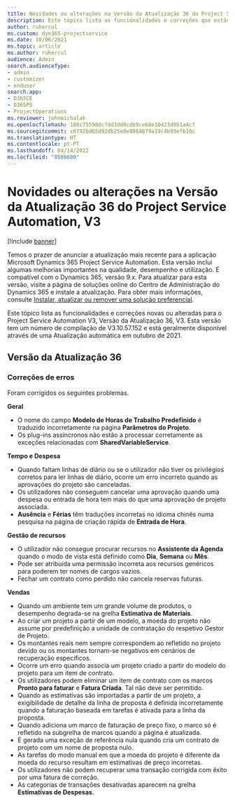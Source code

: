 ```yaml
---
title: Novidades ou alterações na Versão da Atualização 36 do Project Service Automation, V3
description: Este tópico lista as funcionalidades e correções que estão disponíveis na Versão de Atualização 36 do Microsoft Dynamics 365 Project Service Automation, V3.
author: ruhercul
ms.custom: dyn365-projectservice
ms.date: 10/06/2021
ms.topic: article
ms.author: ruhercul
audience: Admin
search.audienceType:
- admin
- customizer
- enduser
search.app:
- D365CE
- D365PS
- ProjectOperations
ms.reviewer: johnmichalak
ms.openlocfilehash: 108c75598dc7dd3dd0cdb9ce68e30423d051a4cf
ms.sourcegitcommit: c0792bd65d92db25e0e8864879a19c4b93efb10c
ms.translationtype: HT
ms.contentlocale: pt-PT
ms.lasthandoff: 04/14/2022
ms.locfileid: "8586680"
---
```

# <a name="whats-new-or-changed-in-project-service-automation-update-release-36-v3"></a>Novidades ou alterações na Versão da Atualização 36 do Project Service Automation, V3

[!include [banner](../includes/psa-now-project-operations.md)]

Temos o prazer de anunciar a atualização mais recente para a aplicação Microsoft Dynamics 365 Project Service Automation. Esta versão inclui algumas melhorias importantes na qualidade, desempenho e utilização. É compatível com o Dynamics 365, versão 9.x. Para atualizar para esta versão, visite a página de soluções online do Centro de Administração do Dynamics 365 e instale a atualização. Para obter mais informações, consulte [Instalar, atualizar ou remover uma solução preferencial](/power-platform/admin/install-remove-preferred-solution).

Este tópico lista as funcionalidades e correções novas ou alteradas para o Project Service Automation V3, Versão da Atualização 36, V3. Esta versão tem um número de compilação de V3.10.57.152 e está geralmente disponível através de uma Atualização automática em outubro de 2021.

## <a name="update-release-36"></a>Versão da Atualização 36

### <a name="bug-fixes"></a>Correções de erros

Foram corrigidos os seguintes problemas.

**Geral**
- O nome do campo **Modelo de Horas de Trabalho Predefinido** é traduzido incorretamente na página **Parâmetros do Projeto**.
- Os plug-ins assíncronos não estão a processar corretamente as exceções relacionadas com **SharedVariableService**.

**Tempo e Despesa**
- Quando faltam linhas de diário ou se o utilizador não tiver os privilégios corretos para ler linhas de diário, ocorre um erro incorreto quando as aprovações do projeto são canceladas.
- Os utilizadores não conseguem cancelar uma aprovação quando uma despesa ou entrada de hora tem mais do que uma aprovação de projeto associada.
- **Ausência** e **Férias** têm traduções incorretas no idioma chinês numa pesquisa na página de criação rápida de **Entrada de Hora**.

**Gestão de recursos**
- O utilizador não consegue procurar recursos no **Assistente da Agenda** quando o modo de vista está definido como **Dia**, **Semana** ou **Mês**.
- Pode ser atribuída uma permissão incorreta aos recursos genéricos para poderem ter nomes de cargos vazios. 
- Fechar um contrato como perdido não cancela reservas futuras.

**Vendas**
- Quando um ambiente tem um grande volume de produtos, o desempenho degrada-se na grelha **Estimativa de Materiais**.
- Ao criar um projeto a partir de um modelo, a moeda do projeto não assume por predefinição a unidade de contratação do respetivo Gestor de Projeto.
- Os montantes reais nem sempre correspondem ao refletido no projeto devido ou os montantes tornam-se negativos em cenários de recuperação específicos.
- Ocorre um erro quando associa um projeto criado a partir do modelo do projeto para um item de contrato.
- Os utilizadores podem eliminar um item de contrato com os marcos **Pronto para faturar** e **Fatura Criada**. Tal não deve ser permitido.
- Quando as estimativas são importadas a partir de um projeto, a exigibilidade de detalhe da linha de proposta é definida incorretamente quando a faturação baseada em tarefas é ativada para a linha da proposta.
- Quando adiciona um marco de faturação de preço fixo, o marco só é refletido na subgrelha de marcos quando a página é atualizada.
- É gerada uma exceção de referência nula quando cria um contrato de projeto com um nome de proposta nulo.
- As tarefas do modo manual em que a moeda do projeto é diferente da moeda do recurso resultam em estimativas de preço incorretas.
- Os utilizadores não podem recuperar uma transação corrigida com êxito por uma fatura de correção.
- As categorias de transações desativadas aparecem na grelha **Estimativas de Despesas**.



